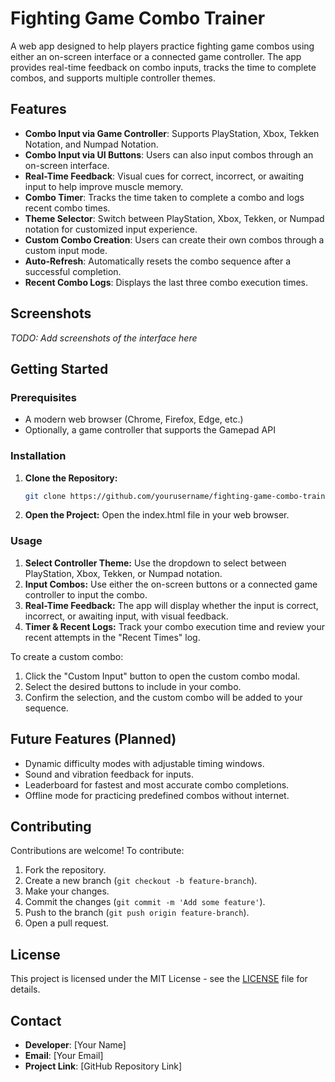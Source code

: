 # Fighting Game Combo Trainer

A web app designed to help players practice fighting game combos using either an on-screen interface or a connected game controller. The app provides real-time feedback on combo inputs, tracks the time to complete combos, and supports multiple controller themes.

## Features

- **Combo Input via Game Controller**: Supports PlayStation, Xbox, Tekken Notation, and Numpad Notation.
- **Combo Input via UI Buttons**: Users can also input combos through an on-screen interface.
- **Real-Time Feedback**: Visual cues for correct, incorrect, or awaiting input to help improve muscle memory.
- **Combo Timer**: Tracks the time taken to complete a combo and logs recent combo times.
- **Theme Selector**: Switch between PlayStation, Xbox, Tekken, or Numpad notation for customized input experience.
- **Custom Combo Creation**: Users can create their own combos through a custom input mode.
- **Auto-Refresh**: Automatically resets the combo sequence after a successful completion.
- **Recent Combo Logs**: Displays the last three combo execution times.

## Screenshots

_TODO: Add screenshots of the interface here_

## Getting Started

### Prerequisites

- A modern web browser (Chrome, Firefox, Edge, etc.)
- Optionally, a game controller that supports the Gamepad API

### Installation

1. **Clone the Repository:**
   ```bash
   git clone https://github.com/yourusername/fighting-game-combo-trainer.git
2. **Open the Project:**
   Open the index.html file in your web browser.

### Usage
1. **Select Controller Theme:**
   Use the dropdown to select between PlayStation, Xbox, Tekken, or Numpad notation.
2. **Input Combos:**
   Use either the on-screen buttons or a connected game controller to input the combo.
3. **Real-Time Feedback:**
   The app will display whether the input is correct, incorrect, or awaiting input, with visual feedback.
4. **Timer & Recent Logs:**
   Track your combo execution time and review your recent attempts in the "Recent Times" log.

To create a custom combo:

1. Click the "Custom Input" button to open the custom combo modal.
2. Select the desired buttons to include in your combo.
3. Confirm the selection, and the custom combo will be added to your sequence.

## Future Features (Planned)

- Dynamic difficulty modes with adjustable timing windows.
- Sound and vibration feedback for inputs.
- Leaderboard for fastest and most accurate combo completions.
- Offline mode for practicing predefined combos without internet.

## Contributing

Contributions are welcome! To contribute:

1. Fork the repository.
2. Create a new branch (`git checkout -b feature-branch`).
3. Make your changes.
4. Commit the changes (`git commit -m 'Add some feature'`).
5. Push to the branch (`git push origin feature-branch`).
6. Open a pull request.

## License

This project is licensed under the MIT License - see the [LICENSE](LICENSE) file for details.

## Contact

- **Developer**: [Your Name]
- **Email**: [Your Email]
- **Project Link**: [GitHub Repository Link]